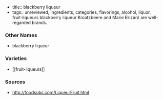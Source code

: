 - title:: blackberry liqueur
- tags:: unreviewed, ingredients, categories, flavorings, alcohol, liquor, fruit-liqueurs
blackberry liqueur Kroatzbeere and Marie Brizard are well-regarded brands.

### Other Names

* blackberry liqueur

### Varieties

* [[fruit-liqueurs]]

### Sources
* http://foodsubs.com/LiqueurFruit.html
